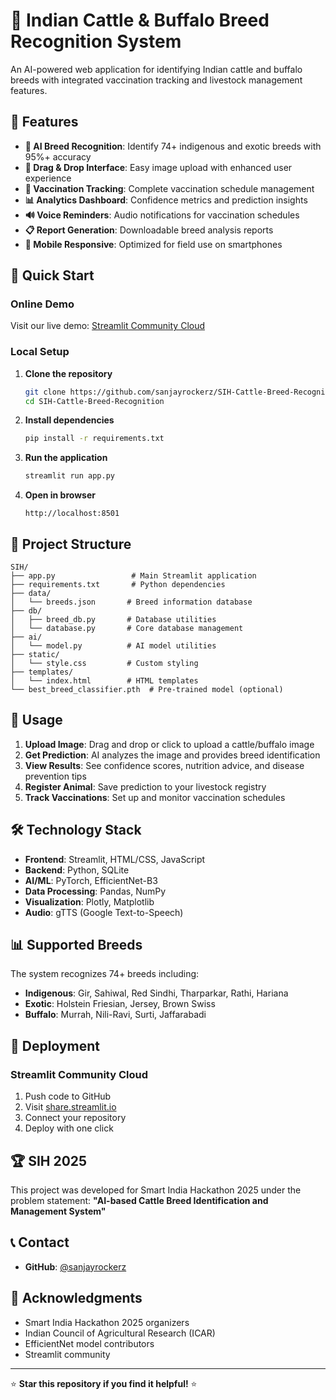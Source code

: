 # 🐄 Indian Cattle & Buffalo Breed Recognition System

An AI-powered web application for identifying Indian cattle and buffalo breeds with integrated vaccination tracking and livestock management features.

## 🌟 Features

- **🤖 AI Breed Recognition**: Identify 74+ indigenous and exotic breeds with 95%+ accuracy
- **📸 Drag & Drop Interface**: Easy image upload with enhanced user experience
- **💉 Vaccination Tracking**: Complete vaccination schedule management
- **📊 Analytics Dashboard**: Confidence metrics and prediction insights
- **🔊 Voice Reminders**: Audio notifications for vaccination schedules
- **📋 Report Generation**: Downloadable breed analysis reports
- **📱 Mobile Responsive**: Optimized for field use on smartphones

## 🚀 Quick Start

### Online Demo
Visit our live demo: [Streamlit Community Cloud](https://share.streamlit.io)

### Local Setup

1. **Clone the repository**
   ```bash
   git clone https://github.com/sanjayrockerz/SIH-Cattle-Breed-Recognition.git
   cd SIH-Cattle-Breed-Recognition
   ```

2. **Install dependencies**
   ```bash
   pip install -r requirements.txt
   ```

3. **Run the application**
   ```bash
   streamlit run app.py
   ```

4. **Open in browser**
   ```
   http://localhost:8501
   ```

## 📁 Project Structure

```
SIH/
├── app.py                 # Main Streamlit application
├── requirements.txt       # Python dependencies
├── data/
│   └── breeds.json       # Breed information database
├── db/
│   ├── breed_db.py       # Database utilities
│   └── database.py       # Core database management
├── ai/
│   └── model.py          # AI model utilities
├── static/
│   └── style.css         # Custom styling
├── templates/
│   └── index.html        # HTML templates
└── best_breed_classifier.pth  # Pre-trained model (optional)
```

## 🎯 Usage

1. **Upload Image**: Drag and drop or click to upload a cattle/buffalo image
2. **Get Prediction**: AI analyzes the image and provides breed identification
3. **View Results**: See confidence scores, nutrition advice, and disease prevention tips
4. **Register Animal**: Save prediction to your livestock registry
5. **Track Vaccinations**: Set up and monitor vaccination schedules

## 🛠️ Technology Stack

- **Frontend**: Streamlit, HTML/CSS, JavaScript
- **Backend**: Python, SQLite
- **AI/ML**: PyTorch, EfficientNet-B3
- **Data Processing**: Pandas, NumPy
- **Visualization**: Plotly, Matplotlib
- **Audio**: gTTS (Google Text-to-Speech)

## 📊 Supported Breeds

The system recognizes 74+ breeds including:
- **Indigenous**: Gir, Sahiwal, Red Sindhi, Tharparkar, Rathi, Hariana
- **Exotic**: Holstein Friesian, Jersey, Brown Swiss
- **Buffalo**: Murrah, Nili-Ravi, Surti, Jaffarabadi

## 🚀 Deployment

### Streamlit Community Cloud

1. Push code to GitHub
2. Visit [share.streamlit.io](https://share.streamlit.io)
3. Connect your repository
4. Deploy with one click

## 🏆 SIH 2025

This project was developed for Smart India Hackathon 2025 under the problem statement:
**"AI-based Cattle Breed Identification and Management System"**

## 📞 Contact

- **GitHub**: [@sanjayrockerz](https://github.com/sanjayrockerz)

## 🙏 Acknowledgments

- Smart India Hackathon 2025 organizers
- Indian Council of Agricultural Research (ICAR)
- EfficientNet model contributors
- Streamlit community

---

⭐ **Star this repository if you find it helpful!** ⭐
